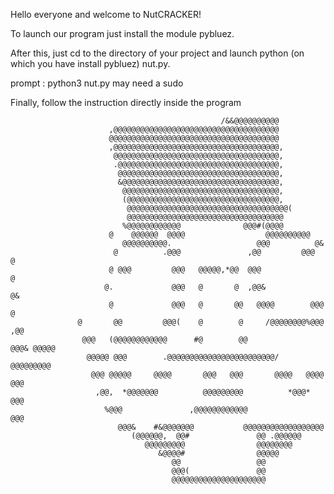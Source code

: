 Hello everyone and welcome to NutCRACKER!

To launch our program just install the module pybluez.

After this, just cd to the directory of your project and launch python (on which you have install pybluez) nut.py.

prompt :    python3 nut.py 
may need a sudo

Finally, follow the instruction directly inside the program

                                                   /&&@@@@@@@@@@                                    
                          ,@@@@@@@@@@@@@@@@@@@@@@@@@@@@@@@@@@@@@                                    
                          @@@@@@@@@@@@@@@@@@@@@@@@@@@@@@@@@@@@@@                                    
                          ,@@@@@@@@@@@@@@@@@@@@@@@@@@@@@@@@@@@@@,                                   
                           @@@@@@@@@@@@@@@@@@@@@@@@@@@@@@@@@@@@@,                                   
                           .@@@@@@@@@@@@@@@@@@@@@@@@@@@@@@@@@@@@,                                   
                            @@@@@@@@@@@@@@@@@@@@@@@@@@@@@@@@@@@@,                                   
                            &@@@@@@@@@@@@@@@@@@@@@@@@@@@@@@@@@@@,                                   
                             @@@@@@@@@@@@@@@@@@@@@@@@@@@@@@@@@@@,                                   
                             (@@@@@@@@@@@@@@@@@@@@@@@@@@@@@@@@@@,                                   
                              @@@@@@@@@@@@@@@@@@@@@@@@@@@@@@@@@@@@(                                 
                              @@@@@@@@@@@@@@@@@@@@@@@@@@@@@@@@@@@                                   
                             %@@@@@@@@@@@@              @@@#(@@@@                                   
                          @    @@@@@@  @@@@                  @@@@@@@@@@                             
                             @@@@@@@@@@.                   @@@          @&                          
                           @          .@@@               ,@@         @@@  @                         
                          @ @@@         @@@   @@@@@,*@@  @@@              @                         
                         @.             @@@   @       @  ,@@&            @&                         
                          @             @@@   @       @@   @@@@        @@@       @                  
                   @       @@         @@@(    @        @     /@@@@@@@@%@@@    ,@@                   
                    @@@   (@@@@@@@@@@@@      #@        @@              @@@& @@@@@                   
                     @@@@@ @@@        .@@@@@@@@@@@@@@@@@@@@@@@@/       @@@@@@@@@                    
                      @@@ @@@@@     @@@@       @@@   @@@       @@@@   @@@@  @@@                     
                       ,@@,  *@@@@@@@          @@@@@@@@@          *@@@*    @@@                      
                         %@@@               ,@@@@@@@@@@@@                @@@                        
                            @@@&    #&@@@@@@@           @@@@@@@@@@@@@@@@@@                          
                               (@@@@@@,  @@#               @@ .@@@@@@                               
                                  @@@@@@@@@                @@@@@@@@                                 
                                     &@@@@#                @@@@@                                    
                                        @@                 @@                                       
                                        @@@(               @@                                       
                                        @@@@@@@@@@@@@@@@@@@@@ 
